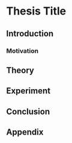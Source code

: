 # Thesis Title

## Introduction

### Motivation

## Theory

## Experiment

## Conclusion

## Appendix
